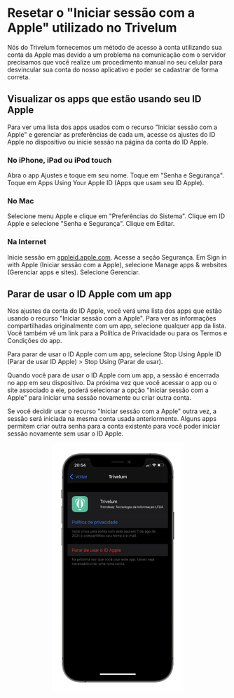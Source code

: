 # Resetar o "Iniciar sessão com a Apple" utilizado no Trivelum

Nós do Trivelum fornecemos um método de acesso à conta utilizando sua conta da Apple mas devido a um problema na comunicação com o servidor precisamos que você realize um procedimento manual no seu celular para desvincular sua conta do nosso aplicativo e poder se cadastrar de forma correta.

## Visualizar os apps que estão usando seu ID Apple
Para ver uma lista dos apps usados com o recurso "Iniciar sessão com a Apple" e gerenciar as preferências de cada um, acesse os ajustes do ID Apple no dispositivo ou inicie sessão na página da conta do ID Apple.

### No iPhone, iPad ou iPod touch
Abra o app Ajustes e toque em seu nome.
Toque em "Senha e Segurança".
Toque em Apps Using Your Apple ID (Apps que usam seu ID Apple).

### No Mac
Selecione menu Apple e clique em "Preferências do Sistema".
Clique em ID Apple e selecione "Senha e Segurança".
Clique em Editar.

### Na Internet
Inicie sessão em [appleid.apple.com](https://appleid.apple.com/).
Acesse a seção Segurança. Em Sign in with Apple (Iniciar sessão com a Apple), selecione Manage apps & websites (Gerenciar apps e sites). 
Selecione Gerenciar.

## Parar de usar o ID Apple com um app
Nos ajustes da conta do ID Apple, você verá uma lista dos apps que estão usando o recurso "Iniciar sessão com a Apple". Para ver as informações compartilhadas originalmente com um app, selecione qualquer app da lista. Você também vê um link para a Política de Privacidade ou para os Termos e Condições do app.

Para parar de usar o ID Apple com um app, selecione Stop Using Apple ID (Parar de usar ID Apple) > Stop Using (Parar de usar).

Quando você para de usar o ID Apple com um app, a sessão é encerrada no app em seu dispositivo. Da próxima vez que você acessar o app ou o site associado a ele, poderá selecionar a opção "Iniciar sessão com a Apple" para iniciar uma sessão novamente ou criar outra conta.

Se você decidir usar o recurso "Iniciar sessão com a Apple" outra vez, a sessão será iniciada na mesma conta usada anteriormente. Alguns apps permitem criar outra senha para a conta existente para você poder iniciar sessão novamente sem usar o ID Apple.

<p align="center">
  <img alt="trivelum logo" src="E49-DFF03-656-A-460-A-8-A9-E-D546-D7971-B10_iphone12prographite_portrait.png" width="300px" />
</p>
